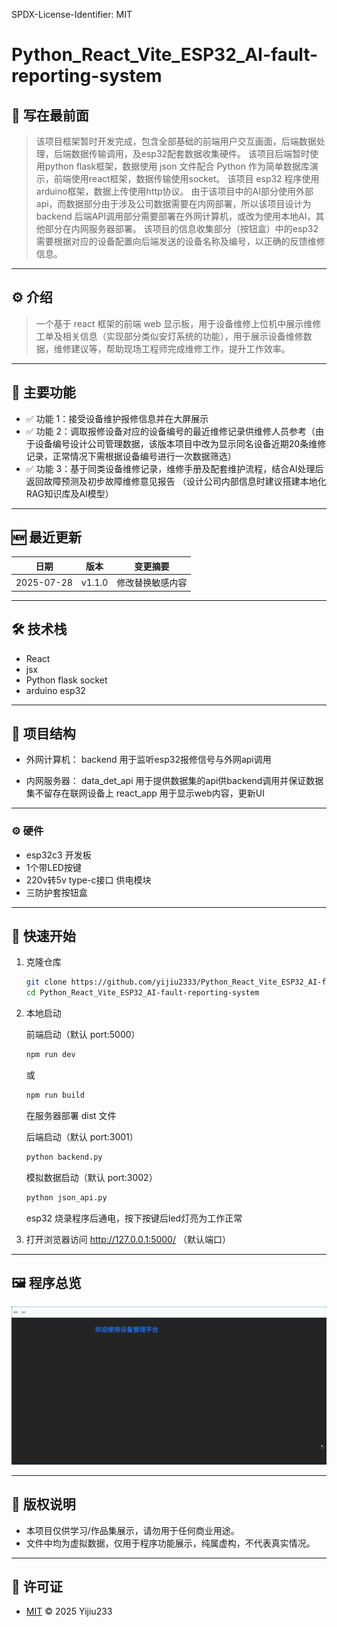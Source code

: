 SPDX-License-Identifier: MIT

# Python_React_Vite_ESP32_AI-fault-reporting-system

## 📖 写在最前面
> 该项目框架暂时开发完成，包含全部基础的前端用户交互画面，后端数据处理，后端数据传输调用，及esp32配套数据收集硬件。
> 该项目后端暂时使用python flask框架，数据使用 json 文件配合 Python 作为简单数据库演示，前端使用react框架，数据传输使用socket。
> 该项目 esp32 程序使用arduino框架，数据上传使用http协议。
> 由于该项目中的AI部分使用外部api，而数据部分由于涉及公司数据需要在内网部署，所以该项目设计为 backend 后端API调用部分需要部署在外网计算机，或改为使用本地AI，其他部分在内网服务器部署。
> 该项目的信息收集部分（按钮盒）中的esp32需要根据对应的设备配置向后端发送的设备名称及编号，以正确的反馈维修信息。

---

## ⚙️ 介绍
> 一个基于 react 框架的前端 web 显示板，用于设备维修上位机中展示维修工单及相关信息（实现部分类似安灯系统的功能），用于展示设备维修数据，维修建议等，帮助现场工程师完成维修工作，提升工作效率。

---

## 📌 主要功能
- ✅ 功能 1：接受设备维护报修信息并在大屏展示
- ✅ 功能 2：调取报修设备对应的设备编号的最近维修记录供维修人员参考（由于设备编号设计公司管理数据，该版本项目中改为显示同名设备近期20条维修记录，正常情况下需根据设备编号进行一次数据筛选）
- ✅ 功能 3：基于同类设备维修记录，维修手册及配套维护流程，结合AI处理后返回故障预测及初步故障维修意见报告 （设计公司内部信息时建议搭建本地化RAG知识库及AI模型）

---

## 🆕 最近更新
| 日期 | 版本 | 变更摘要 |
|------|------|----------|
| 2025-07-28 | v1.1.0 | 修改替换敏感内容 |

---

## 🛠️ 技术栈
- React
- jsx
- Python flask socket
- arduino esp32 

---

## 🔗 项目结构
- 外网计算机：
   backend        用于监听esp32报修信号与外网api调用

- 内网服务器：
   data_det_api   用于提供数据集的api供backend调用并保证数据集不留存在联网设备上
   react_app      用于显示web内容，更新UI

---

### ⚙️ 硬件
- esp32c3 开发板
- 1个带LED按键
- 220v转5v type-c接口 供电模块
- 三防护套按钮盒

---

## 🚀 快速开始
1. 克隆仓库  
   ```bash
   git clone https://github.com/yijiu2333/Python_React_Vite_ESP32_AI-fault-reporting-system.git
   cd Python_React_Vite_ESP32_AI-fault-reporting-system

   ```

3. 本地启动

   前端启动（默认 port:5000）
   ```bash
   npm run dev

   ```
   或
   ```bash
   npm run build

   ```
   在服务器部署 dist 文件

   后端启动（默认 port:3001）
   ```bash
   python backend.py
   ```
   
   模拟数据启动（默认 port:3002）
   ```bash
   python json_api.py
   ```

   esp32 烧录程序后通电，按下按键后led灯亮为工作正常

4. 打开浏览器访问
    http://127.0.0.1:5000/ （默认端口）

---

## 🖼️ 程序总览
   ![webui截图](./page.png)

---

## 🚫 版权说明
   - 本项目仅供学习/作品集展示，请勿用于任何商业用途。
   - 文件中均为虚拟数据，仅用于程序功能展示，纯属虚构，不代表真实情况。

---

## 📄 许可证
   - [MIT](./LICENSE) © 2025 Yijiu233
